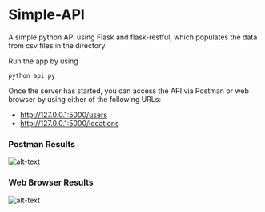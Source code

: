 # Simple-API
 
A simple python API using Flask and flask-restful, which populates the data from csv files in the directory.

Run the app by using
```
python api.py
```

Once the server has started, you can access the API via Postman or web browser by using either of the following URLs:
* http://127.0.0.1:5000/users
* http://127.0.0.1:5000/locations

### Postman Results
![alt-text](https://github.com/thanosiv/Simple-API/img/api-postman.png "Postman Results")

### Web Browser Results
![alt-text](https://github.com/thanosiv/Simple-API/img/api-webBrowser.png "Browser Results")
